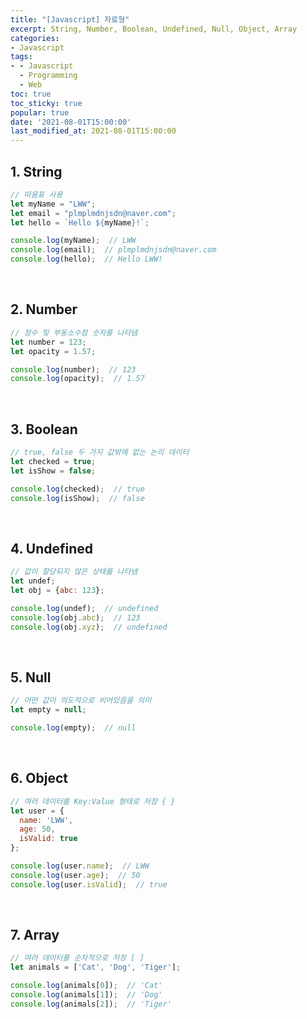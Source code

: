 ```yaml
---
title: "[Javascript] 자료형"
excerpt: String, Number, Boolean, Undefined, Null, Object, Array
categories:
- Javascript
tags:
- - Javascript
  - Programming
  - Web
toc: true
toc_sticky: true
popular: true
date: '2021-08-01T15:00:00'
last_modified_at: 2021-08-01T15:00:00
---
```


## 1. String

```javascript
// 따옴표 사용
let myName = "LWW";
let email = "plmplmdnjsdn@naver.com";
let hello = `Hello ${myName}!`;

console.log(myName);  // LWW
console.log(email);  // plmplmdnjsdn@naver.com
console.log(hello);  // Hello LWW!
```


<br>

## 2. Number

```javascript
// 정수 및 부동소수점 숫자를 나타냄
let number = 123;
let opacity = 1.57;

console.log(number);  // 123
console.log(opacity);  // 1.57
```


<br>

## 3. Boolean

```javascript
// true, false 두 가지 값밖에 없는 논리 데이터
let checked = true;
let isShow = false;

console.log(checked);  // true
console.log(isShow);  // false
```


<br>

## 4. Undefined

```javascript
// 값이 할당되지 않은 상태를 나타냄
let undef;
let obj = {abc: 123};

console.log(undef);  // undefined
console.log(obj.abc);  // 123
console.log(obj.xyz);  // undefined
```


<br>

## 5. Null

```javascript
// 어떤 값이 의도적으로 비어있음을 의미
let empty = null;

console.log(empty);  // null
```


<br>

## 6. Object

```javascript
// 여러 데이터를 Key:Value 형태로 저장 { }
let user = {
  name: 'LWW',
  age: 50,
  isValid: true
};

console.log(user.name);  // LWW
console.log(user.age);  // 50
console.log(user.isValid);  // true
```


<br>

## 7. Array

```javascript
// 여러 데이터를 순차적으로 저장 [ ]
let animals = ['Cat', 'Dog', 'Tiger'];

console.log(animals[0]);  // 'Cat'
console.log(animals[1]);  // 'Dog'
console.log(animals[2]);  // 'Tiger'
```
